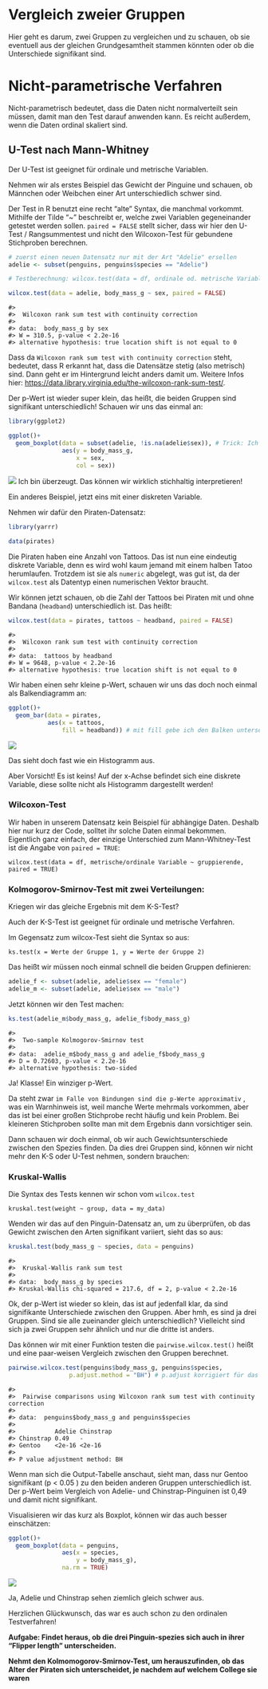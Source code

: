 Vergleich zweier Gruppen
========================

Hier geht es darum, zwei Gruppen zu vergleichen und zu schauen, ob sie
eventuell aus der gleichen Grundgesamtheit stammen könnten oder ob die
Unterschiede signifikant sind.

Nicht-parametrische Verfahren
=============================

Nicht-parametrisch bedeutet, dass die Daten nicht normalverteilt sein
müssen, damit man den Test darauf anwenden kann. Es reicht außerdem,
wenn die Daten ordinal skaliert sind.

U-Test nach Mann-Whitney
------------------------

Der U-Test ist geeignet für ordinale und metrische Variablen.

Nehmen wir als erstes Beispiel das Gewicht der Pinguine und schauen, ob
Männchen oder Weibchen einer Art unterschiedlich schwer sind.

Der Test in R benutzt eine recht “alte” Syntax, die manchmal vorkommt.
Mithilfe der Tilde “\~” beschreibt er, welche zwei Variablen
gegeneinander getestet werden sollen. `paired = FALSE` stellt sicher,
dass wir hier den U-Test / Rangsummentest und nicht den Wilcoxon-Test
für gebundene Stichproben berechnen.

``` r
# zuerst einen neuen Datensatz nur mit der Art "Adelie" ersellen 
adelie <- subset(penguins, penguins$species == "Adelie")

# Testberechnung: wilcox.test(data = df, ordinale od. metrische Variable ~ gruppierender Faktor, paired = FALSE):

wilcox.test(data = adelie, body_mass_g ~ sex, paired = FALSE)
```

    #> 
    #>  Wilcoxon rank sum test with continuity correction
    #> 
    #> data:  body_mass_g by sex
    #> W = 310.5, p-value < 2.2e-16
    #> alternative hypothesis: true location shift is not equal to 0

Dass da `Wilcoxon rank sum test with continuity correction` steht,
bedeutet, dass R erkannt hat, dass die Datensätze stetig (also metrisch)
sind. Dann geht er im Hintergrund leicht anders damit um. Weitere Infos
hier:
<a href="https://data.library.virginia.edu/the-wilcoxon-rank-sum-test/" class="uri">https://data.library.virginia.edu/the-wilcoxon-rank-sum-test/</a>.

Der p-Wert ist wieder super klein, das heißt, die beiden Gruppen sind
signifikant unterschiedlich! Schauen wir uns das einmal an:

``` r
library(ggplot2)

ggplot()+
  geom_boxplot(data = subset(adelie, !is.na(adelie$sex)), # Trick: Ich filtere bei "data" alle Datensätze raus, in denen in der Spalte "sex" NA steht
               aes(y = body_mass_g, 
                   x = sex, 
                   col = sex))
```

![](./figures/box_adelie_gewicht_sex-1.png) Ich bin überzeugt. Das
können wir wirklich stichhaltig interpretieren!

Ein anderes Beispiel, jetzt eins mit einer diskreten Variable.

Nehmen wir dafür den Piraten-Datensatz:

``` r
library(yarrr)

data(pirates)
```

Die Piraten haben eine Anzahl von Tattoos. Das ist nun eine eindeutig
diskrete Variable, denn es wird wohl kaum jemand mit einem halben Tatoo
herumlaufen. Trotzdem ist sie als `numeric` abgelegt, was gut ist, da
der `wilcox.test` als Datentyp einen numerischen Vektor braucht.

Wir können jetzt schauen, ob die Zahl der Tattoos bei Piraten mit und
ohne Bandana (`headband`) unterschiedlich ist. Das heißt:

``` r
wilcox.test(data = pirates, tattoos ~ headband, paired = FALSE)
```

    #> 
    #>  Wilcoxon rank sum test with continuity correction
    #> 
    #> data:  tattoos by headband
    #> W = 9648, p-value < 2.2e-16
    #> alternative hypothesis: true location shift is not equal to 0

Wir haben einen sehr kleine p-Wert, schauen wir uns das doch noch einmal
als Balkendiagramm an:

``` r
ggplot()+
  geom_bar(data = pirates, 
           aes(x = tattoos,
               fill = headband)) # mit fill gebe ich den Balken unterschiedliche Farben, sie werden dann "übereinander gestapelt"
```

![](./figures/bar_pirates_tattos_headband-1.png)

Das sieht doch fast wie ein Histogramm aus.

Aber Vorsicht! Es ist keins! Auf der x-Achse befindet sich eine diskrete
Variable, diese sollte nicht als Histogramm dargestellt werden!

### Wilcoxon-Test

Wir haben in unserem Datensatz kein Beispiel für abhängige Daten.
Deshalb hier nur kurz der Code, solltet ihr solche Daten einmal
bekommen. Eigentlich ganz einfach, der einzige Unterschied zum
Mann-Whitney-Test ist die Angabe von `paired = TRUE`:

    wilcox.test(data = df, metrische/ordinale Variable ~ gruppierende, paired = TRUE)

### Kolmogorov-Smirnov-Test mit zwei Verteilungen:

Kriegen wir das gleiche Ergebnis mit dem K-S-Test?

Auch der K-S-Test ist geeignet für ordinale und metrische Verfahren.

Im Gegensatz zum wilcox-Test sieht die Syntax so aus:

    ks.test(x = Werte der Gruppe 1, y = Werte der Gruppe 2)

Das heißt wir müssen noch einmal schnell die beiden Gruppen definieren:

``` r
adelie_f <- subset(adelie, adelie$sex == "female")
adelie_m <- subset(adelie, adelie$sex == "male")
```

Jetzt können wir den Test machen:

``` r
ks.test(adelie_m$body_mass_g, adelie_f$body_mass_g)
```

    #> 
    #>  Two-sample Kolmogorov-Smirnov test
    #> 
    #> data:  adelie_m$body_mass_g and adelie_f$body_mass_g
    #> D = 0.72603, p-value < 2.2e-16
    #> alternative hypothesis: two-sided

Ja! Klasse! Ein winziger p-Wert.

Da steht zwar `im Falle von Bindungen sind die p-Werte approximativ` ,
was ein Warnhinweis ist, weil manche Werte mehrmals vorkommen, aber das
ist bei einer großen Stichprobe recht häufig und kein Problem. Bei
kleineren Stichproben sollte man mit dem Ergebnis dann vorsichtiger
sein.

Dann schauen wir doch einmal, ob wir auch Gewichtsunterschiede zwischen
den Spezies finden. Da dies drei Gruppen sind, können wir nicht mehr den
K-S oder U-Test nehmen, sondern brauchen:

### Kruskal-Wallis

Die Syntax des Tests kennen wir schon vom `wilcox.test`

    kruskal.test(weight ~ group, data = my_data)

Wenden wir das auf den Pinguin-Datensatz an, um zu überprüfen, ob das
Gewicht zwischen den Arten signifikant variiert, sieht das so aus:

``` r
kruskal.test(body_mass_g ~ species, data = penguins)
```

    #> 
    #>  Kruskal-Wallis rank sum test
    #> 
    #> data:  body_mass_g by species
    #> Kruskal-Wallis chi-squared = 217.6, df = 2, p-value < 2.2e-16

Ok, der p-Wert ist wieder so klein, das ist auf jedenfall klar, da sind
signifikante Unterschiede zwischen den Gruppen. Aber hmh, es sind ja
drei Gruppen. Sind sie alle zueinander gleich unterschiedlich?
Vielleicht sind sich ja zwei Gruppen sehr ähnlich und nur die dritte ist
anders.

Das können wir mit einer Funktion testen die `pairwise.wilcox.test()`
heißt und eine paar-weisen Vergleich zwischen den Gruppen berechnet.

``` r
pairwise.wilcox.test(penguins$body_mass_g, penguins$species,
                 p.adjust.method = "BH") # p.adjust korrigiert für das Testen mit mehreren Gruppen. siehe: https://www.rdocumentation.org/packages/stats/versions/3.6.2/topics/p.adjust
```

    #> 
    #>  Pairwise comparisons using Wilcoxon rank sum test with continuity correction 
    #> 
    #> data:  penguins$body_mass_g and penguins$species 
    #> 
    #>           Adelie Chinstrap
    #> Chinstrap 0.49   -        
    #> Gentoo    <2e-16 <2e-16   
    #> 
    #> P value adjustment method: BH

Wenn man sich die Output-Tabelle anschaut, sieht man, dass nur Gentoo
signifikant (p \< 0.05 ) zu den beiden anderen Gruppen unterschiedlich
ist. Der p-Wert beim Vergleich von Adelie- und Chinstrap-Pinguinen ist
0,49 und damit nicht signifikant.

Visualisieren wir das kurz als Boxplot, können wir das auch besser
einschätzen:

``` r
ggplot()+
  geom_boxplot(data = penguins, 
               aes(x = species, 
                   y = body_mass_g), 
               na.rm = TRUE)
```

![](./figures/adelie_chinstrap_weight-1.png)

Ja, Adelie und Chinstrap sehen ziemlich gleich schwer aus.

Herzlichen Glückwunsch, das war es auch schon zu den ordinalen
Testverfahren!

**Aufgabe: Findet heraus, ob die drei Pinguin-spezies sich auch in ihrer
“Flipper length” unterscheiden.**

**Nehmt den Kolmomogorov-Smirnov-Test, um herauszufinden, ob das Alter
der Piraten sich unterscheidet, je nachdem auf welchem College sie
waren**

